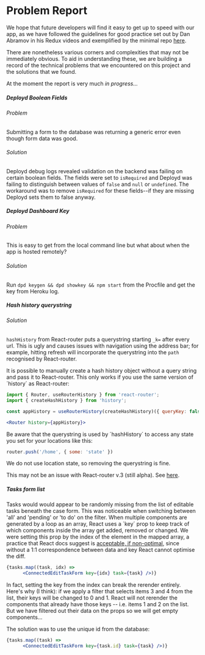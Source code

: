 # Problem Report

We hope that future developers will find it easy to get up to speed with our app, as we have followed the guidelines for good practice set out by Dan Abramov in his Redux videos and exemplified by the minimal repo [here](https://github.com/gaearon/todos).

There are nonetheless various corners and complexities that may not be immediately obvious. To aid in understanding these, we are building a record of the technical problems that we encountered on this project and the solutions that we found.

At the moment the report is very much *in progress...*

##### Deployd Boolean Fields

###### Problem

Submitting a form to the database was returning a generic error even though form data was good.

###### Solution

Deployd debug logs revealed validation on the backend was failing on certain boolean fields. The fields were set to `isRequired` and Deployd was failing to distinguish between values of `false` and `null` or `undefined`. The workaround was to remove `isRequired` for these fields--if they are missing Deployd sets them to false anyway.

##### Deployd Dashboard Key

###### Problem

This is easy to get from the local command line but what about when the app is hosted remotely?

###### Solution

Run `dpd keygen && dpd showkey && npm start` from the Procfile and get the key from Heroku log.

##### Hash history querystring

###### Solution

`hashHistory` from React-router puts a querystring starting `_k=` after every url. This is ugly and causes issues with navigation using the address bar; for example, hitting refresh will incorporate the querystring into the `path` recognised by React-router.

It is possible to manually create a hash history object without a query string and pass it to React-router. This only works if you use the same version of ´history´ as React-router:

```jsx
import { Router, useRouterHistory } from 'react-router';
import { createHashHistory } from 'history';

const appHistory = useRouterHistory(createHashHistory)({ queryKey: false });

<Router history={appHistory}>
```

Be aware that the querystring is used by ´hashHistory´ to access any state you set for your locations like this:

```jsx
router.push('/home', { some: 'state' })
```

We do not use location state, so removing the querystring is fine.

This may not be an issue with React-router v.3 (still alpha). See [here](https://github.com/ReactTraining/react-router/issues/1967).

##### Tasks form list

Tasks would would appear to be randomly missing from the list of editable tasks beneath the case form. This was noticeable when switching between 'all' and 'pending' or 'to do' on the filter. When multiple components are generated by a loop as an array, React uses a ´key´ prop to keep track of which components inside the array get added, removed or changed. We were setting this prop by the index of the element in the mapped array, a practice that React docs suggest is [acceptable, if non-optimal](https://facebook.github.io/react/docs/lists-and-keys.html), since without a 1:1 correspondence between data and key React cannot optimise the diff. 

```jsx
{tasks.map((task, idx) =>
      <ConnectedEditTaskForm key={idx} task={task} />)}
```

In fact, setting the key from the index can break the rerender entirely. Here's why (I think): if we apply a filter that selects items 3 and 4 from the list, their keys will be changed to 0 and 1. React will not rerender the components that already have those keys -- i.e. items 1 and 2 on the list. But we have filtered out their data on the props so we will get empty components...

The solution was to use the unique id from the database:

```jsx
{tasks.map((task) =>
      <ConnectedEditTaskForm key={task.id} task={task} />)}
```

